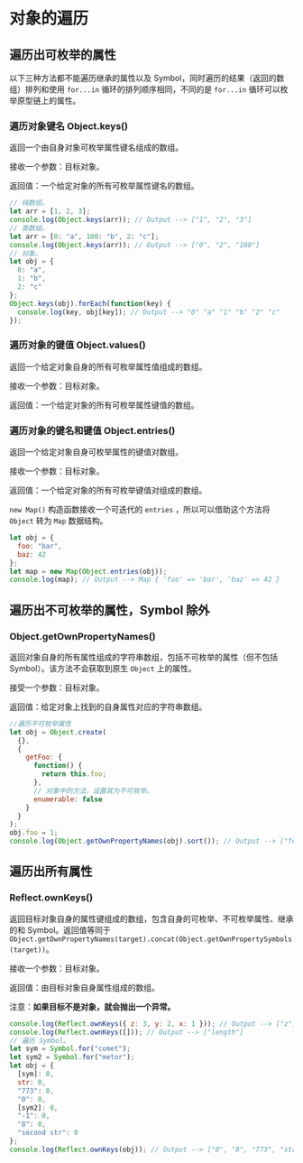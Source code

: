 # 对象的遍历

## 遍历出可枚举的属性

以下三种方法都不能遍历继承的属性以及 Symbol，同时遍历的结果（返回的数组）排列和使用 `for...in` 循环的排列顺序相同，不同的是 `for...in` 循环可以枚举原型链上的属性。

### 遍历对象键名 Object.keys()

返回一个由自身对象可枚举属性键名组成的数组。

接收一个参数：目标对象。

返回值：一个给定对象的所有可枚举属性键名的数组。

```js
// 纯数组。
let arr = [1, 2, 3];
console.log(Object.keys(arr)); // Output --> ["1", "2", "3"]
// 类数组。
let arr = [0: "a", 100: "b", 2: "c"];
console.log(Object.keys(arr)); // Output --> ["0", "2", "100"]
// 对象。
let obj = {
  0: "a",
  1: "b",
  2: "c"
};
Object.keys(obj).forEach(function(key) {
  console.log(key, obj[key]); // Output --> "0" "a" "1" "b" "2" "c"
});
```

### 遍历对象的键值 Object.values()

返回一个给定对象自身的所有可枚举属性值组成的数组。

接收一个参数：目标对象。

返回值：一个给定对象的所有可枚举属性键值的数组。

### 遍历对象的键名和键值 Object.entries()

返回一个给定对象自身可枚举属性的键值对数组。

接收一个参数：目标对象。

返回值：一个给定对象的所有可枚举键值对组成的数组。

`new Map()` 构造函数接收一个可迭代的 `entries` ，所以可以借助这个方法将 `Object` 转为 `Map` 数据结构。

```js
let obj = {
  foo: "bar",
  baz: 42
};
let map = new Map(Object.entries(obj));
console.log(map); // Output --> Map { 'foo' => 'bar', 'baz' => 42 }
```

## 遍历出不可枚举的属性，Symbol 除外

### Object.getOwnPropertyNames()

返回对象自身的所有属性组成的字符串数组，包括不可枚举的属性（但不包括 Symbol）。该方法不会获取到原生 `Object` 上的属性。

接受一个参数：目标对象。

返回值：给定对象上找到的自身属性对应的字符串数组。

```js
//遍历不可枚举属性
let obj = Object.create(
  {},
  {
    getFoo: {
      function() {
        return this.foo;
      },
      // 对象中的方法，设置其为不可枚举。
      enumerable: false
    }
  }
);
obj.foo = 1;
console.log(Object.getOwnPropertyNames(obj).sort()); // Output --> ["foo", "getFoo"]
```

## 遍历出所有属性

### Reflect.ownKeys()

返回目标对象自身的属性键组成的数组，包含自身的可枚举、不可枚举属性、继承的和 Symbol。返回值等同于 `Object.getOwnPropertyNames(target).concat(Object.getOwnPropertySymbols(target))`。

接收一个参数：目标对象。

返回值：由目标对象自身属性组成的数组。

注意：**如果目标不是对象，就会抛出一个异常。**

```js
console.log(Reflect.ownKeys({ z: 3, y: 2, x: 1 })); // Output --> ["z", "y", "x"]
console.log(Reflect.ownKeys([])); // Output --> ["length"]
// 遍历 Symbol。
let sym = Symbol.for("comet");
let sym2 = Symbol.for("metor");
let obj = {
  [sym]: 0,
  str: 0,
  "773": 0,
  "0": 0,
  [sym2]: 0,
  "-1": 0,
  "8": 0,
  "second str": 0
};
console.log(Reflect.ownKeys(obj)); // Output --> ["0", "8", "773", "str", "-1", "second str", [object Symbol] { ... }, [object Symbol] { ... }]
```
